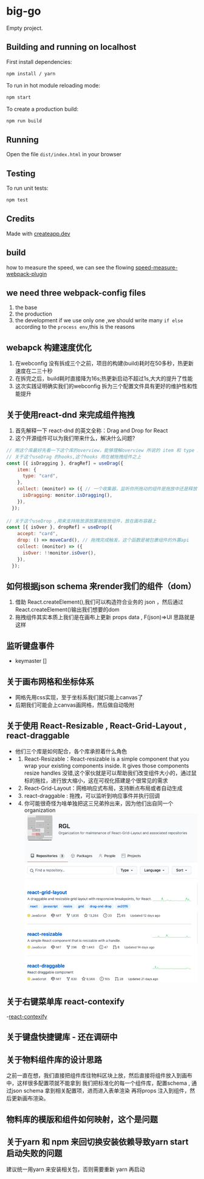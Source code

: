 # big-go

Empty project.

## Building and running on localhost

First install dependencies:

```sh
npm install / yarn
```

To run in hot module reloading mode:

```sh
npm start
```

To create a production build:

```sh
npm run build
```

## Running

Open the file `dist/index.html` in your browser

## Testing

To run unit tests:

```sh
npm test
```

## Credits

Made with [createapp.dev](https://createapp.dev/)

## build
how to measure the speed, we can see the flowing [speed-measure-webpack-plugin](https://github.com/stephencookdev/speed-measure-webpack-plugin)

## we need three webpack-config files 
1. the base 
2. the production
3. the development
if we use only one ,we should write many `if else` according to the `process env`,this is the reasons

## webapck 构建速度优化
1. 在webconfig 没有拆成三个之前，项目的构建(build)耗时在50多秒，热更新速度在二三十秒
2. 在拆完之后，build耗时直接降为16s;热更新启动不超过1s,大大的提升了性能
3. 这次实践证明确实我们的webconfig 拆为三个配置文件具有更好的维护性和性能提升
   

## 关于使用react-dnd 来完成组件拖拽
1. 首先解释一下 react-dnd 的英文全称：Drag and Drop for React
2. 这个开源组件可以为我们带来什么，解决什么问题?

```js
// 用这个库最好先看一下这个库的overview，能够理解overview 所说的 item 和 type 的含义，以及react-dnd 是基于数据对象而不是视图实现拖拽
// 关于这个useDrag 的hooks,这个hooks 用在被拖拽组件之上
const [{ isDragging }, dragRef] = useDrag({
    item: {
      type: "card",
    },
    collect: (monitor) => ({ // 一个收集器，监听你所拖动的组件是拖放中还是释放了
      isDragging: monitor.isDragging(),
    }),
  });

// 关于这个useDrop ,用来支持拖放源放置被拖放组件，放在画布容器上
const [{ isOver }, dropRef] = useDrop({
    accept: "card",
    drop: () => moveCard(), // 拖拽完成触发，这个函数是被包裹组件的外置api 
    collect: (monitor) => ({
      isOver: !!monitor.isOver(),
    }),
  });

```

## 如何根据json schema 来render我们的组件（dom）
1. 借助 React.createElement(),我们可以构造符合业务的 json ，然后通过React.createElement()输出我们想要的dom
2. 拖拽组件其实本质上我们是在画布上更新 props data , F(json)=>UI 思路就是这样

## 监听键盘事件
- keymaster []

## 关于画布网格和坐标体系
- 网格先用css实现，至于坐标系我们就只能上canvas了
- 后期我们可能会上canvas画网格，然后做自动吸附

## 关于使用 React-Resizable , React-Grid-Layout , react-draggable
- 他们三个库是如何配合，各个库承担着什么角色
- 1. React-Resizable：React-resizable is a simple component that you wrap your existing components inside. It gives those components resize handles
     没错,这个家伙就是可以帮助我们改变组件大小的，通过鼠标的拖拉，进行放大缩小，这在可视化搭建是个很常见的需求
- 2. React-Grid-Layout：网格响应式布局，支持断点布局或者自动生成
- 3. react-draggable : 拖拽，可以监听到响应事件并执行回调
- 4. 你可能很奇怪为啥单独把这三兄弟拎出来，因为他们出自同一个organization ![Alt](./src/asset/img/GPL.jpg)

## 关于右键菜单库 react-contexify 
-[react-contexify](https://github.com/fkhadra/react-contexify)

## 关于键盘快捷键库 - 还在调研中

## 关于物料组件库的设计思路
之前一直在想，我们直接把组件库往物料区块上放，然后直接将组件放入到画布中，这样很多配置项就不能拿到
我们把标准化的每一个组件库，配置schema , 通过json schema 拿到相关配置项，进而进入表单渲染
再将props 注入到组件，然后更新画布渲染。

## 物料库的模版和组件如何映射，这个是问题

## 关于yarn 和 npm 来回切换安装依赖导致yarn start 启动失败的问题
建议统一用yarn 来安装相关包，否则需要重新 yarn 再启动 
